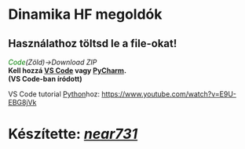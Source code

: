 # Dinamika HF megoldók

## Használathoz töltsd le a file-okat!

*<span style="color:green">Code</span>(Zöld)->Download ZIP*  
**Kell hozzá [VS Code](https://code.visualstudio.com/) vagy [PyCharm](https://www.jetbrains.com/pycharm/).**  
**(VS Code-ban íródott)**

VS Code tutorial [Python](https://www.python.org/downloads/)hoz: https://www.youtube.com/watch?v=E9U-EBG8jVk

# Készítette: *[near731](https://github.com/near731)*
